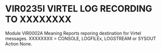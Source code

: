 # VIR0235I VIRTEL LOG RECORDING TO XXXXXXXX
Module
    VIR0002A
Meaning
    Reports reporing destination for Virtel messages. XXXXXXXX = CONSOLE, LOGFILEx, LOGSTREAM or SYSOUT
Action
    None.
